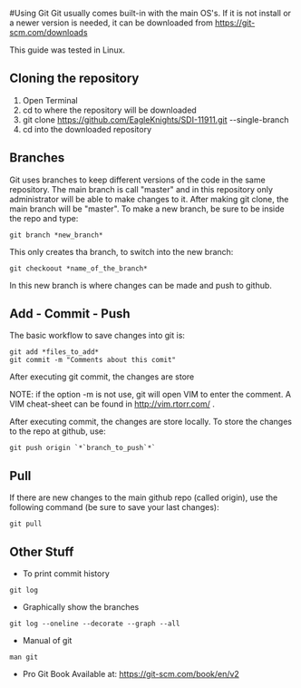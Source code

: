 #Using Git
Git usually comes built-in with the main OS's. 
If it is not install or a newer version is needed, it can be downloaded from https://git-scm.com/downloads

This guide was tested in Linux.

## Cloning the repository
1. Open Terminal
2. cd to where the repository will be downloaded
3. git clone https://github.com/EagleKnights/SDI-11911.git --single-branch
4. cd into the downloaded repository

## Branches
Git uses branches to keep different versions of the code in the same repository.
The main branch is call "master" and in this repository only administrator will be able to make changes to it. After making git clone, the main branch will be "master".
To make a new branch, be sure to be inside the repo and type: 
```
git branch *new_branch*
```
This only creates tha branch, to switch into the new branch:
```
git checkoout *name_of_the_branch*
```

In this new branch is where changes can be made and push to github.

## Add - Commit - Push
The basic workflow to save changes into git is:
```
git add *files_to_add*
git commit -m "Comments about this comit"
```
After executing git commit, the changes are store

NOTE: if the option -m is not use, git will open VIM to enter the comment. A VIM cheat-sheet can be found in http://vim.rtorr.com/ .

After executing commit, the changes are store locally. To store the changes to the repo at github, use:
```
git push origin `*`branch_to_push`*`
```

## Pull
If there are new changes to the main github repo (called origin), use the following command (be sure to save your last changes):
```
git pull
```

## Other Stuff
* To print commit history
```
git log
```

* Graphically show the branches
```
git log --oneline --decorate --graph --all
```

* Manual of git
```
man git
```

* Pro Git Book Available at: https://git-scm.com/book/en/v2


